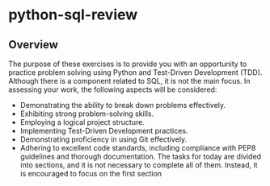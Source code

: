 # python-sql-review
## Overview

The purpose of these exercises is to provide you with an opportunity to practice problem solving using Python and Test-Driven Development (TDD). Although there is a component related to SQL, it is not the main focus. In assessing your work, the following aspects will be considered:

- Demonstrating the ability to break down problems effectively.
- Exhibiting strong problem-solving skills.
- Employing a logical project structure.
- Implementing Test-Driven Development practices.
- Demonstrating proficiency in using Git effectively.
- Adhering to excellent code standards, including compliance with PEP8 guidelines and thorough documentation.
The tasks for today are divided into sections, and it is not necessary to complete all of them. Instead, it is encouraged to focus on the first section
